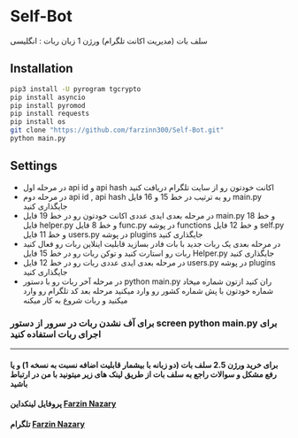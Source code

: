 # Self-Bot
سلف بات (مدیریت اکانت تلگرام) ورژن 1 
زبان ربات : انگلیسی

## Installation

```bash
pip3 install -U pyrogram tgcrypto
pip install asyncio
pip install pyromod
pip install requests
pip install os
git clone "https://github.com/farzinn300/Self-Bot.git"
python main.py
```
## Settings

- در مرحله اول api id و api hash اکانت خودتون رو از سایت تلگرام دریافت کنید
- در مرحله دوم api id , api hash رو به ترتیب در خط 15 و 16 فایل main.py جایگذاری کنید
- در مرحله بعدی ایدی عددی اکانت خودتون رو در خط 19 فایل main.py و خط 18 فایل helper.py و خط 8 فایل func.py در پوشه functions و خط 12 فایل self.py و خط 11 فایل users.py در پوشه plugins جایگذاری کنید
- در مرحله بعدی یک ربات جدید با بات فادر بسازید قابلیت اینلاین ربات رو فعال کنید ربات رو استارت کنید و توکن ربات رو در خط 15 فایل Helper.py جایگذاری کنید
- در مرحله بعدی ایدی عددی ربات رو در خط 12 فایل users.py در پوشه plugins جایگذاری کنید
- در مرحله آخر ربات رو با دستور python main.py ران کنید ازتون شماره میخاد شماره خودتون با پش شماره کشور رو وارد میکنید مرحله بعد کد تلگرام رو وارد میکنید و ربات شروع به کار میکنه

### برای آف نشدن ربات در سرور از دستور screen python main.py برای اجرای ربات استفاده کنید

___

#### برای خرید ورژن 2.5 سلف بات (دو زبانه با بیشمار قابلیت اضافه نسبت به نسخه 1) و یا رفع مشکل و سوالات راجع به سلف بات از طریق لینک های زیر میتونید با من در ارتباط باشید

#### پروفایل لینکداین [Farzin Nazary](https://www.linkedin.com/in/farzin-nazary/)
#### تلگرام [Farzin Nazary](https://t.me/Mr_Rex)
